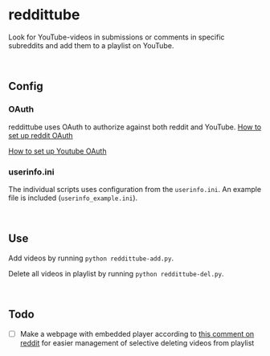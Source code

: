 # reddittube
Look for YouTube-videos in submissions or comments in specific subreddits and add them to a playlist on YouTube.

&nbsp;

## Config


### OAuth
reddittube uses OAuth to authorize against both reddit and YouTube.
[How to set up reddit OAuth](http://praw.readthedocs.io/en/latest/getting_started/authentication.html)

[How to set up Youtube OAuth](https://developers.google.com/youtube/v3/guides/authentication)


### userinfo.ini

The individual scripts uses configuration from the `userinfo.ini`. An example file is included (`userinfo_example.ini`).

&nbsp;

## Use

Add videos by running `python reddittube-add.py`.

Delete all videos in playlist by running `python reddittube-del.py`.

&nbsp;

## Todo

- [ ] Make a webpage with embedded player according to [this comment on reddit](https://www.reddit.com/r/learnpython/comments/6el9c7/autopurging_a_youtube_playlist_after_watching/dib66p5/) for easier management of selective deleting videos from playlist
